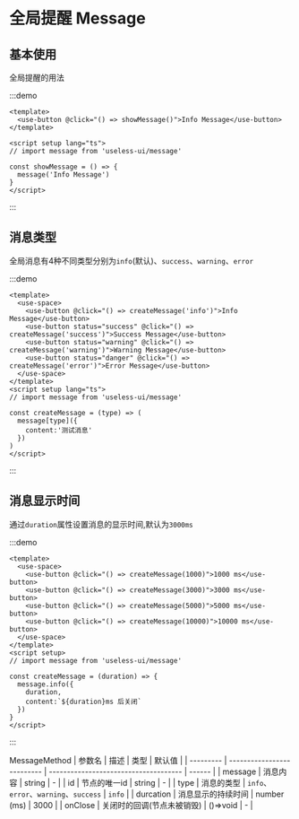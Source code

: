 # 全局提醒 Message

<h2>基本使用</h2>

全局提醒的用法

:::demo 

```vue
<template>
  <use-button @click="() => showMessage()">Info Message</use-button>
</template>

<script setup lang="ts">
// import message from 'useless-ui/message'

const showMessage = () => {
  message('Info Message')
}
</script>
```
:::

<h2>消息类型</h2>

全局消息有4种不同类型分别为`info`(默认)、`success`、`warning`、`error`

:::demo 

```vue
<template>
  <use-space>
    <use-button @click="() => createMessage('info')">Info Message</use-button>
    <use-button status="success" @click="() => createMessage('success')">Success Message</use-button>
    <use-button status="warning" @click="() => createMessage('warning')">Warning Message</use-button>
    <use-button status="danger" @click="() => createMessage('error')">Error Message</use-button>
  </use-space>
</template>
<script setup lang="ts">
// import message from 'useless-ui/message'

const createMessage = (type) => (
  message[type]({
    content:'测试消息'
  })
)
</script>
```
:::

<h2>消息显示时间</h2>

通过`duration`属性设置消息的显示时间,默认为`3000ms`

:::demo 

```vue
<template>
  <use-space>
    <use-button @click="() => createMessage(1000)">1000 ms</use-button>
    <use-button @click="() => createMessage(3000)">3000 ms</use-button>
    <use-button @click="() => createMessage(5000)">5000 ms</use-button>
    <use-button @click="() => createMessage(10000)">10000 ms</use-button>
  </use-space>
</template>
<script setup>
// import message from 'useless-ui/message'

const createMessage = (duration) => {
  message.info({
    duration,
    content:`${duration}ms 后关闭`
  })
}
</script>
```
:::

MessageMethod
| 参数名 | 描述                     | 类型                                | 默认值 |
| --------- | -------------------------- | ------------------------------------- | ------ |
| message   | 消息内容               | string                                | -      |
| id        | 节点的唯一id          | string                                | -      |
| type      | 消息的类型            | `info`、`error`、`warning`、`success` | `info` |
| durcation | 消息显示的持续时间 | number (ms)                           | 3000   |
| onClose   | 关闭时的回调(节点未被销毁) | ()=>void                              | -      |

